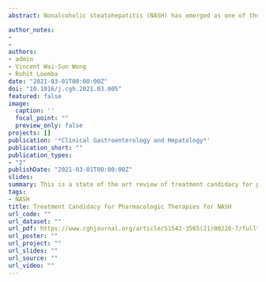 ```yaml
---
abstract: Nonalcoholic steatohepatitis (NASH) has emerged as one of the important causes of cirrhosis and hepatocellular carcinoma, and over 50 therapeutic agents are in various phases of clinical development. Recently, obeticholic acid has achieved the interim histological endpoint of fibrosis improvement with no worsening of NASH in the phase 3 REGENERATE study, and now patients are being followed for long-term clinical outcomes. Several drugs are in Phase 3 trials with a goal to achieve conditional registration under the subpart H pathway by the United States Food and Drug Administration (FDA). It is thus timely to consider the current situation and the way ahead in the management of NASH. In this article, we review the natural history of nonalcoholic fatty liver disease, upcoming treatments for NASH and various assessments. Based on the current knowledge, we discuss what should be the target treatment population and whether noninvasive tests are ready to guide NASH treatments both for patient selection and evaluation of treatment response. 

author_notes:
- 
- 
authors:
- admin
- Vincent Wai-Sun Wong
- Rohit Loomba
date: "2021-03-01T00:00:00Z"
doi: "10.1016/j.cgh.2021.03.005"
featured: false
image:
  caption: ''
  focal_point: ""
  preview_only: false
projects: []
publication: '*Clinical Gastroenterology and Hepatology*'
publication_short: ""
publication_types:
- "2"
publishDate: "2021-03-01T00:00:00Z"
slides: 
summary: This is a state of the art review of treatment candidacy for patients with NASH.
tags:
- NASH
title: Treatment Candidacy for Pharmacologic Therapies for NASH
url_code: ""
url_dataset: ""
url_pdf: https://www.cghjournal.org/article/S1542-3565(21)00228-7/fulltext
url_poster: ""
url_project: ""
url_slides: ""
url_source: ""
url_video: ""
---
```



